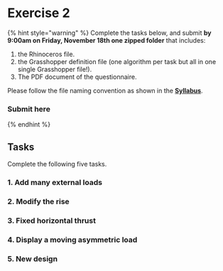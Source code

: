 # Exercise 2

{% hint style="warning" %}
Complete the tasks below, and submit **by 9:00am on Friday, November 18th one zipped folder** that includes:

1. the Rhinoceros file.
2. the Grasshopper definition file (one algorithm per task but all in one single Grasshopper file!).
3. The PDF document of the questionnaire.

Please follow the file naming convention as shown in the [**Syllabus**](../../syllabus.md#submissions).

### **Submit here**
{% endhint %}

## Tasks

Complete the following five tasks.



### 1. Add many external loads



### 2. Modify the rise



### 3. Fixed horizontal thrust



### 4. Display a moving asymmetric load

###

### 5. New design













